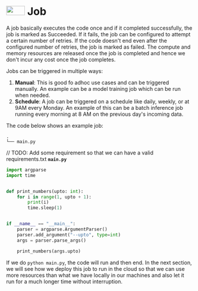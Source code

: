 # <img height="25px" src="https://raw.githubusercontent.com/FortAwesome/Font-Awesome/6.x/svgs/solid/bolt.svg" width="50" height="50"> Job

A job basically executes the code once and if it completed successfully, the job is marked as Succeeded. If it fails, the job can be configured to attempt a certain number of retries. If the code doesn't end even after the configured number of retries, the job is marked as failed. The compute and memory resources are released once the job is completed and hence we don't incur any cost once the job completes.

Jobs can be triggered in multiple ways:

1. **Manual**: This is good fo adhoc use cases and can be triggered manually. An example can be a model training job which can be run when needed. 
2. **Schedule**: A job can be triggered on a schedule like daily, weekly, or at 9AM every Monday. An example of this can be a batch inference job running every morning at 8 AM on the previous day's incoming data. 


The code below shows an example job:

```
.
└── main.py
```
// TODO: Add some requirement so that we can have a valid requirements.txt
**`main.py`**
```python
import argparse
import time


def print_numbers(upto: int):
    for i in range(1, upto + 1):
        print(i)
        time.sleep(1)


if __name__ == "__main__":
    parser = argparse.ArgumentParser()
    parser.add_argument("--upto", type=int)
    args = parser.parse_args()

    print_numbers(args.upto)
```

If we do `python main.py`, the code will run and then end. In the next section, we will see how we deploy 
this job to run in the cloud so that we can use more resources than what we have locally in our machines and also let it run for a much longer time without interruption. 


   
